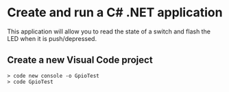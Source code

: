 # Create and run a C# .NET application
This application will allow you to read the state of a switch and flash the LED when it is push/depressed.
## Create a new Visual Code project
```
> code new console -o GpioTest
> code GpioTest
```
